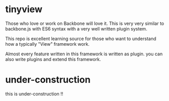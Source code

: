 # tinyview
Those who love or work on Backbone will love it. This is very very similar to backbone.js with ES6 syntax 
with a very well written plugin system.

This repo is excellent learning source for those who want to understand how a typically "View" framework work.

Almost every feature written in this framework is written as plugin. you can also write plugins and extend this framework.

# under-construction
this is under-construction !!   
